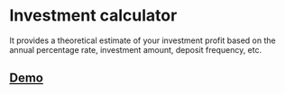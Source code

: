 # Investment calculator

It provides a theoretical estimate of your investment profit based on the annual percentage rate, investment amount, deposit frequency, etc.

## [Demo](https://pawelgargula.github.io/investment-calculator/)
